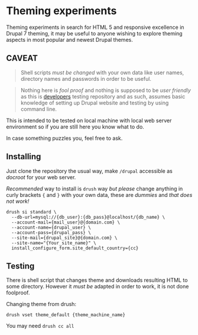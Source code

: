 # Theming experiments

Theming experiments in search for HTML 5 and responsive excellence in Drupal 7 theming, it may be useful to anyone wishing to explore theming aspects in most popular and newest Drupal themes.

## CAVEAT

> Shell scripts *must be changed* with your own data like user names, directory names and passwords in order to be useful.

> Nothing here is _*fool proof*_ and nothing is supposed to be _user friendly_ as this is [developers](https://youtu.be/I14b-C67EXY?t=1m24s) testing repository and as such, assumes basic knowledge of setting up Drupal website and testing by using command line.

This is intended to be tested on local machine with local web server environment so if you are still here you know what to do.

In case something puzzles you, feel free to ask.

## Installing

Just clone the repository the usual way, make `/drupal` accessible as *docroot* for your web server.

*Recommended* way to install is `drush` way *but please* change anything in curly brackets `{` and `}` with your own data, these are _dummies_ and *that does not work!*

```shell
drush si standard \
  --db-url=mysql://{db_user}:{db_pass}@localhost/{db_name} \
  --account-mail={mail_user}@{domain.com} \
  --account-name={drupal_user} \
  --account-pass={drupal_pass} \
  --site-mail={drupal_site}@{domain.com} \
  --site-name="{Your_site_name}" \
  install_configure_form.site_default_country={cc}
```

## Testing

There is shell script that changes theme and downloads resulting HTML to some directory. However it *must be* adapted in order to work, it is not done foolproof.

Changing theme from drush:

```shell
drush vset theme_default {theme_machine_name}
```

You may need `drush cc all`
